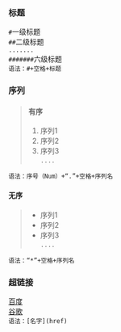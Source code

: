 ### 标题
`#`一级标题<br/>
`##`二级标题<br/>
`.......`<br/>
`#######`六级标题<br/>
`语法：#+空格+标题 `
### 序列
>#### 有序
>1. 序列1
>2. 序列2
>3. 序列3<br/>
>`....`<br/>
>
`语法：序号（Num）+“.”+空格+序列名`
#### 无序
>* 序列1
>* 序列2
>* 序列3<br/>
>`....`<br/>
>
`语法：“*”+空格+序列名`
### 超链接
[百度](http://www.baidu.com)<br/>
[谷歌](http://www.google.com)<br/>
`语法：[名字](href)`
